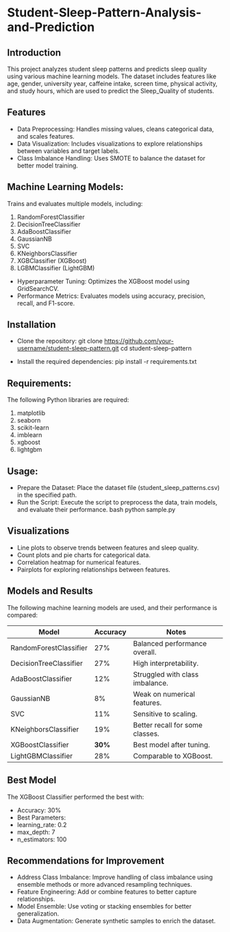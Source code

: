 # Student-Sleep-Pattern-Analysis-and-Prediction

## Introduction
This project analyzes student sleep patterns and predicts sleep quality using various machine learning models. The dataset includes features like age, gender, university year, caffeine intake, screen time, physical activity, and study hours, which are used to predict the Sleep_Quality of students.

## Features

- Data Preprocessing: Handles missing values, cleans categorical data, and scales features.
- Data Visualization: Includes visualizations to explore relationships between variables and target labels.
- Class Imbalance Handling: Uses SMOTE to balance the dataset for better model training.

## Machine Learning Models: 

Trains and evaluates multiple models, including:
1. RandomForestClassifier
2. DecisionTreeClassifier
3. AdaBoostClassifier
4. GaussianNB
5. SVC
6. KNeighborsClassifier
7. XGBClassifier (XGBoost)
8. LGBMClassifier (LightGBM)
   
- Hyperparameter Tuning: Optimizes the XGBoost model using GridSearchCV.
- Performance Metrics: Evaluates models using accuracy, precision, recall, and F1-score.

## Installation

- Clone the repository:
git clone https://github.com/your-username/student-sleep-pattern.git
cd student-sleep-pattern

- Install the required dependencies:
pip install -r requirements.txt

## Requirements:

The following Python libraries are required:

1. matplotlib
2. seaborn
3. scikit-learn
4. imblearn
5. xgboost
6. lightgbm

## Usage:

- Prepare the Dataset: Place the dataset file (student_sleep_patterns.csv) in the specified path.
- Run the Script: Execute the script to preprocess the data, train models, and evaluate their performance.
  bash
  python sample.py

## Visualizations
- Line plots to observe trends between features and sleep quality.
- Count plots and pie charts for categorical data.
- Correlation heatmap for numerical features.
- Pairplots for exploring relationships between features.

## Models and Results

The following machine learning models are used, and their performance is compared:

| Model                  | Accuracy  | Notes                          |
|------------------------|-----------|--------------------------------|
| RandomForestClassifier | 27%       | Balanced performance overall. |
| DecisionTreeClassifier | 27%       | High interpretability.         |
| AdaBoostClassifier     | 12%       | Struggled with class imbalance.|
| GaussianNB             | 8%        | Weak on numerical features.    |
| SVC                    | 11%       | Sensitive to scaling.          |
| KNeighborsClassifier   | 19%       | Better recall for some classes.|
| XGBoostClassifier      | **30%**   | Best model after tuning.       |
| LightGBMClassifier     | 28%       | Comparable to XGBoost.         |


## Best Model

The XGBoost Classifier performed the best with:
- Accuracy: 30%
- Best Parameters:
 - learning_rate: 0.2
 - max_depth: 7
 - n_estimators: 100

## Recommendations for Improvement
- Address Class Imbalance: Improve handling of class imbalance using ensemble methods or more advanced resampling techniques.
- Feature Engineering: Add or combine features to better capture relationships.
- Model Ensemble: Use voting or stacking ensembles for better generalization.
- Data Augmentation: Generate synthetic samples to enrich the dataset.
